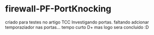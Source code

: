 # firewall-PF-PortKnocking
criado para testes no artigo TCC Investigando portas. 
faltando adcionar temporaziador nas portas...
tempo curto D+ mas logo sera concluido :D
